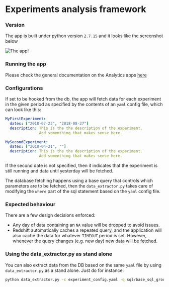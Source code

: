 # Experiments analysis framework

### Version 

The app is built under python version ```2.7.15``` and it looks like the screenshot below


![The app!](https://github.com/simplesite/analytics-experiments-framework/blob/master/imgs/app_look.png)

### Running the app

Please check the general documentation on the Analytics apps [here](https://github.com/simplesite/analytics-wiki/wiki/Dashboard-apps)


### Configurations

If set to be hooked from the db, the app will fetch data for each experiment in the given period as specified by the contents of an ```yaml``` config file, which can look like this:

``` yaml
MyFirstExperiment:
  dates: ["2018-07-23", "2018-08-27"]
  description: This is the the description of the experiment.
               Add somenthing that makes sense here.

MySecondExperiment:
  dates: ["2018-04-21", ""]
  description: This is the the description of the experiment.
               Add somenthing that makes sense here.
```

If the second date is not specified, then it indicates that the experiment is still running and data until yesterday will be fetched.

The database fetching happens using a base query that controls which parameters are to be fetched, then the ```data_extractor.py``` takes care of modifying the ```where``` part of the sql statement based on the ```yaml``` config file.


### Expected behaviour

There are a few design decisions enforced:
- Any day of data containing an ```NA``` value will be dropped to avoid issues.
- Redshift automatically caches a repeated query, and the application will also cache the data for whatever ```TIMEOUT``` period is set. However, whenever the query changes (e.g. new day) new data will be fetched.


### Using the data_extractor.py as stand alone

You can also extract data from the DB based on the same ```yaml``` file by using ```data_extractor.py``` as a stand alone. Just do for instance:
```bash
python data_extractor.py -c experiment_config.yaml -q sql/base_sql_grouped.sql -o data.csv
```
